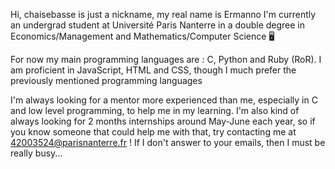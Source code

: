 Hi, chaisebasse is just a nickname, my real name is Ermanno
I'm currently an undergrad student at Université Paris Nanterre in a double degree in Economics/Management and Mathematics/Computer Science 🖥️

For now my main programming languages are : C, Python and Ruby (RoR).
I am proficient in JavaScript, HTML and CSS, though I much prefer the previously mentioned programming languages

I'm always looking for a mentor more experienced than me, especially in C and low level programming, to help me in my learning.
I'm also kind of always looking for 2 months internships around May-June each year, so if you know someone that could help me with that, try contacting me at 42003524@parisnanterre.fr ! If I don't answer to your emails, then I must be really busy...
